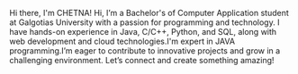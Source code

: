 Hi there, I'm CHETNA!
Hi, I’m a Bachelor's of Computer Application student at Galgotias University with a passion for programming and technology. I have hands-on experience in Java, C/C++, Python, and SQL, along with web development and cloud technologies.I'm expert in JAVA programming.I’m eager to contribute to innovative projects and grow in a challenging environment. Let’s connect and create something amazing!

